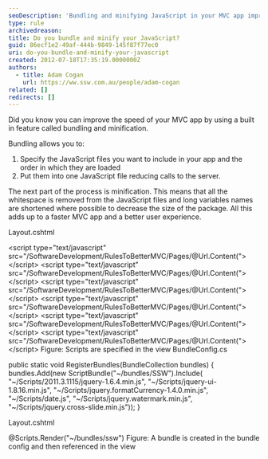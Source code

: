 ```yaml
---
seoDescription: 'Bundling and minifying JavaScript in your MVC app improves performance by reducing server calls.'
type: rule
archivedreason:
title: Do you bundle and minify your JavaScript?
guid: 86ecf1e2-49af-444b-9849-145f87f77ec0
uri: do-you-bundle-and-minify-your-javascript
created: 2012-07-18T17:35:19.0000000Z
authors:
  - title: Adam Cogan
    url: https://ww.ssw.com.au/people/adam-cogan
related: []
redirects: []
---
```


Did you know you can improve the speed of your MVC app by using a built in feature called bundling and minification.

<!--endintro-->

Bundling allows you to:

1. Specify the JavaScript files you want to include in your app and the order in which they are loaded
2. Put them into one JavaScript file reducing calls to the server.

The next part of the process is minification. This means that all the whitespace is removed from the JavaScript files and long variables names are shortened where possible to decrease the size of the package.
All this adds up to a faster MVC app and a better user experience.

Layout.cshtml

&lt;script type="text/javascript" src="/SoftwareDevelopment/RulesToBetterMVC/Pages/@Url.Content("&gt;&lt;/script&gt;
&lt;script type="text/javascript" src="/SoftwareDevelopment/RulesToBetterMVC/Pages/@Url.Content("&gt;&lt;/script&gt;
&lt;script type="text/javascript" src="/SoftwareDevelopment/RulesToBetterMVC/Pages/@Url.Content("&gt;&lt;/script&gt;
&lt;script type="text/javascript" src="/SoftwareDevelopment/RulesToBetterMVC/Pages/@Url.Content("&gt;&lt;/script&gt;
&lt;script type="text/javascript" src="/SoftwareDevelopment/RulesToBetterMVC/Pages/@Url.Content("&gt;&lt;/script&gt;
&lt;script type="text/javascript" src="/SoftwareDevelopment/RulesToBetterMVC/Pages/@Url.Content("&gt;&lt;/script&gt;
Figure: Scripts are specified in the view
BundleConfig.cs

public static void RegisterBundles(BundleCollection bundles)
{
bundles.Add(new ScriptBundle("~/bundles/SSW").Include(
"~/Scripts/2011.3.1115/jquery-1.6.4.min.js",
"~/Scripts/jquery-ui-1.8.16.min.js",
"~/Scripts/jquery.formatCurrency-1.4.0.min.js",
"~/Scripts/date.js",
"~/Scripts/jquery.watermark.min.js",
"~/Scripts/jquery.cross-slide.min.js"));
}

Layout.cshtml

@Scripts.Render("~/bundles/ssw") Figure: A bundle is created in the bundle config and then referenced in the view
